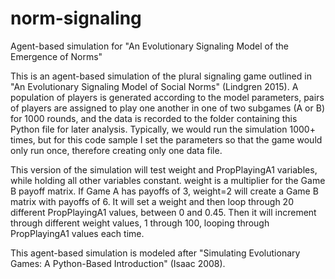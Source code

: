 # norm-signaling
Agent-based simulation for "An Evolutionary Signaling Model of the Emergence of Norms"

This is an agent-based simulation of the plural signaling game outlined in 
"An Evolutionary Signaling Model of Social Norms" (Lindgren 2015). A population of players 
is generated according to the model parameters, pairs of players are 
assigned to play one another in one of two subgames (A or B) for 1000
rounds, and the data is recorded to the folder containing this Python file 
for later analysis. Typically, we would run the simulation 1000+ times, but 
for this code sample I set the parameters so that the game would only run once,
therefore creating only one data file. 

This version of the simulation will test weight and PropPlayingA1 variables, 
while holding all other variables constant. weight is a multiplier for the 
Game B payoff matrix. If Game A has payoffs of 3, weight=2 will create a 
Game B matrix with payoffs of 6. It will set a weight and then loop through 20 
different PropPlayingA1 values, between 0 and 0.45. Then it will increment 
through different weight values, 1 through 100, looping through PropPlayingA1 
values each time.

This agent-based simulation is modeled after "Simulating Evolutionary Games: 
A Python-Based Introduction" (Isaac 2008).
